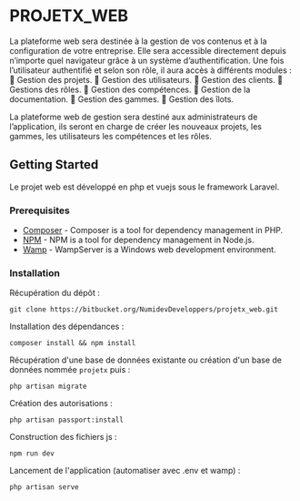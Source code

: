 # PROJETX_WEB

La plateforme web sera destinée à la gestion de vos contenus et à la configuration de votre entreprise. Elle sera accessible directement depuis n’importe quel navigateur grâce à un système d’authentification.
Une fois l’utilisateur authentifié et selon son rôle, il aura accès à différents modules :
     Gestion des projets.
     Gestion des utilisateurs.
     Gestion des clients.
     Gestions des rôles.
     Gestion des compétences.
     Gestion de la documentation.
     Gestion des gammes.
     Gestion des îlots.

La plateforme web de gestion sera destiné aux administrateurs de l’application, ils seront en charge de créer les nouveaux projets, les gammes, les utilisateurs les compétences et les rôles.

## Getting Started

Le projet web est développé en php et vuejs sous le framework Laravel. 

### Prerequisites

* [Composer](https://getcomposer.org/) - Composer is a tool for dependency management in PHP.
* [NPM](https://www.npmjs.com/get-npm) - NPM is a tool for dependency management in Node.js.
* [Wamp](http://www.wampserver.com/) - WampServer is a Windows web development environment.

### Installation

Récupération du dépôt :
```
git clone https://bitbucket.org/NumidevDeveloppers/projetx_web.git
```

Installation des dépendances :
```
composer install && npm install
```

Récupération d'une base de données existante ou création d'un base de données nommée `projetx` puis :
```
php artisan migrate
```

Création des autorisations :
```
php artisan passport:install
```

Construction des fichiers js :
```
npm run dev
```

Lancement de l'application (automatiser avec .env et wamp) :
```
php artisan serve
```